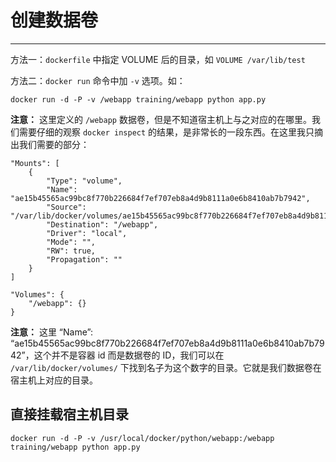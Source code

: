 # 创建数据卷

---

方法一：`dockerfile` 中指定 VOLUME 后的目录，如 `VOLUME /var/lib/test`

方法二：`docker run` 命令中加 `-v` 选项。如：

```
docker run -d -P -v /webapp training/webapp python app.py
```

**注意：** 这里定义的 `/webapp` 数据卷，但是不知道宿主机上与之对应的在哪里。我们需要仔细的观察 `docker inspect` 的结果，是非常长的一段东西。在这里我只摘出我们需要的部分：

```
"Mounts": [
	{
		"Type": "volume",
		"Name": "ae15b45565ac99bc8f770b226684f7ef707eb8a4d9b8111a0e6b8410ab7b7942",
		"Source": "/var/lib/docker/volumes/ae15b45565ac99bc8f770b226684f7ef707eb8a4d9b8111a0e6b8410ab7b7942/_data",
		"Destination": "/webapp",
		"Driver": "local",
		"Mode": "",
		"RW": true,
		"Propagation": ""
	}
]

"Volumes": {
	"/webapp": {}
}
```

**注意：** 这里 “Name”: “ae15b45565ac99bc8f770b226684f7ef707eb8a4d9b8111a0e6b8410ab7b7942”，这个并不是容器 id 而是数据卷的 ID，我们可以在 `/var/lib/docker/volumes/` 下找到名子为这个数字的目录。它就是我们数据卷在宿主机上对应的目录。

## 直接挂载宿主机目录

```
docker run -d -P -v /usr/local/docker/python/webapp:/webapp training/webapp python app.py
```